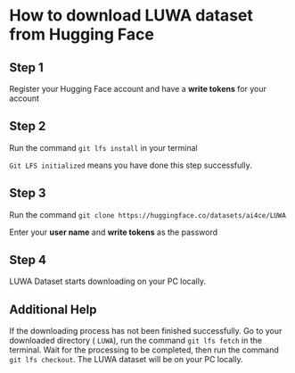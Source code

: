# How to download LUWA dataset from Hugging Face



## Step 1

Register your Hugging Face account and have a **write tokens** for your account



## Step 2

Run the command ```git lfs install``` in your terminal



 ```Git LFS initialized``` means you have done this step successfully.

## Step 3

Run the command ```git clone https://huggingface.co/datasets/ai4ce/LUWA```

Enter your **user name** and **write tokens** as the password



## Step 4

LUWA Dataset starts downloading on your PC locally.



## Additional Help

If the downloading process has not been finished successfully. Go to your downloaded directory ( ```LUWA```), run the command ```git lfs fetch``` in the terminal. Wait for the processing to be completed, then run the command ```git lfs checkout```. The LUWA dataset will be on your PC locally.